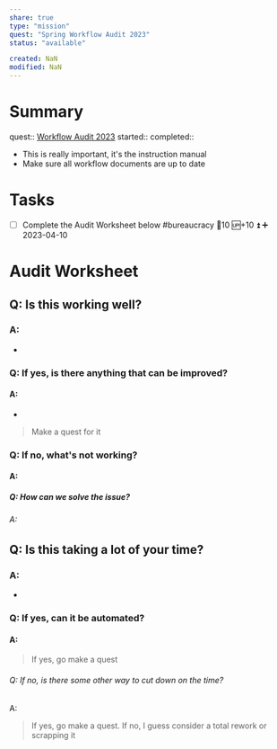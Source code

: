```yaml
---
share: true
type: "mission"
quest: "Spring Workflow Audit 2023"
status: "available"

created: NaN 
modified: NaN
---
```

 
# Summary
quest:: [Workflow Audit 2023](../03%20-%20Workflow/Workflow%20Audit%202023.md)
started:: 
completed::
- This is really important, it's the instruction manual
- Make sure all workflow documents are up to date
# Tasks
- [ ] Complete the Audit Worksheet below #bureaucracy 🥄10 🆙+10 ⏫ ➕ 2023-04-10

# Audit Worksheet
## Q: Is this working well?
### A: 
- 
### Q: If yes, is there anything that can be improved?
#### A:
- 
> Make a quest for it
### Q: If no, what's not working?
#### A:

##### Q: How can we solve the issue?
###### A: 

## Q: Is this taking a lot of your time?
### A:
- 
### Q: If yes, can it be automated?
#### A: 
> If yes, go make a quest
###### Q: If no, is there some other way to cut down on the time?
A: 
> If yes, go make a quest. If no, I guess consider a total rework or scrapping it
